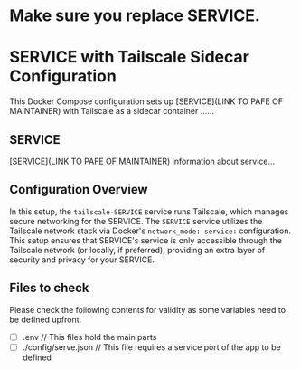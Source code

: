 # Make sure you replace SERVICE.

# SERVICE with Tailscale Sidecar Configuration

This Docker Compose configuration sets up [SERVICE](LINK TO PAFE OF MAINTAINER) with Tailscale as a sidecar container ......

## SERVICE

[SERVICE](LINK TO PAFE OF MAINTAINER) information about service...

## Configuration Overview

In this setup, the `tailscale-SERVICE` service runs Tailscale, which manages secure networking for the SERVICE. The `SERVICE` service utilizes the Tailscale network stack via Docker's `network_mode: service:` configuration. This setup ensures that SERVICE's service is only accessible through the Tailscale network (or locally, if preferred), providing an extra layer of security and privacy for your SERVICE.

## Files to check

Please check the following contents for validity as some variables need to be defined upfront.

- [ ] .env // This files hold the main parts
- [ ] ./config/serve.json // This file requires a service port of the app to be defined